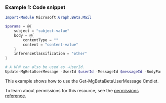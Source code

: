 ### Example 1: Code snippet

```powershellImport-Module Microsoft.Graph.Beta.Mail

$params = @{
	subject = "subject-value"
	body = @{
		contentType = ""
		content = "content-value"
	}
	inferenceClassification = "other"
}

# A UPN can also be used as -UserId.
Update-MgBetaUserMessage -UserId $userId -MessageId $messageId -BodyParameter $params
```
This example shows how to use the Get-MgBetaBetaUserMessage Cmdlet.
To learn about permissions for this resource, see the [permissions reference](/graph/permissions-reference).

